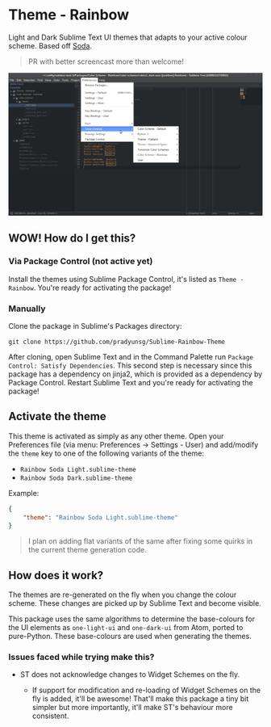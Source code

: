 # Theme - Rainbow

Light and Dark Sublime Text UI themes that adapts to your active colour scheme. Based off [Soda].

> PR with better screencast more than welcome!

![Screencast](./screencast.gif)

## WOW! How do I get this?

### Via Package Control (not active yet)
Install the themes using Sublime Package Control, it's listed as `Theme - Rainbow`. You're ready for activating the package!

### Manually
Clone the package in Sublime's Packages directory:

```
git clone https://github.com/pradyunsg/Sublime-Rainbow-Theme
```

After cloning, open Sublime Text and in the Command Palette run `Package Control: Satisfy Dependencies`. This second step is necessary since this package has a dependency on jinja2,  which is provided as a dependency by Package Control. Restart Sublime Text and you're ready for activating the package!

## Activate the theme
This theme is activated as simply as any other theme. Open your Preferences file (via menu: Preferences -> Settings - User) and add/modify the `theme` key to one of the following variants of the theme:

 - `Rainbow Soda Light.sublime-theme`
 - `Rainbow Soda Dark.sublime-theme`

Example:

```json
{
    "theme": "Rainbow Soda Light.sublime-theme"
}
```

> I plan on adding flat variants of the same after fixing some quirks in the current theme generation code.

## How does it work?
The themes are re-generated on the fly when you change the colour scheme. These changes are picked up by Sublime Text and become visible.

This package uses the same algorithms to determine the base-colours for the UI elements as `one-light-ui` and `one-dark-ui` from Atom, ported to pure-Python. These base-colours are used when generating the themes.

### Issues faced while trying make this?

- ST does not acknowledge changes to Widget Schemes on the fly.
    - If support for modification and re-loading of Widget Schemes on the fly is added, it'll be awesome! That'll make this package a tiny bit simpler but more importantly, it'll make ST's behaviour more consistent.

  [Soda]: https://github.com/buymeasoda/soda-theme
